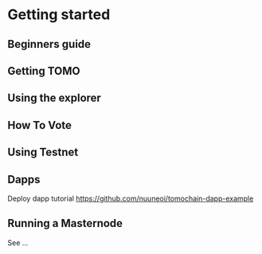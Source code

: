 # Getting started

## Beginners guide

## Getting TOMO

## Using the explorer

## How To Vote

## Using Testnet

## Dapps

Deploy dapp tutorial 
https://github.com/nuuneoi/tomochain-dapp-example

## Running a Masternode

See ...
